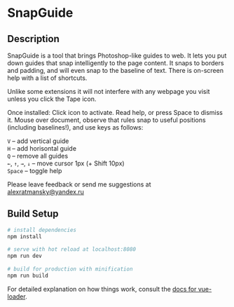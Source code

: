 # SnapGuide

## Description

SnapGuide is a tool that brings Photoshop-like guides to web. It lets you put down guides that snap intelligently to the page content. It snaps to borders and padding, and will even snap to the baseline of text. There is on-screen help with a list of shortcuts.

Unlike some extensions it will not interfere with any webpage you visit unless you click the Tape icon.

Once installed:
Click icon to activate. Read help, or press Space to dismiss it.
Mouse over document, observe that rules snap to useful positions (including baselines!), and use keys as follows:

`V` – add vertical guide  
`H` – add horisontal guide  
`Q` – remove all guides  
`←`, `↑`, `→`, `↓`  – move cursor 1px (+ Shift 10px)  
`Space` – toggle help

Please leave feedback or send me suggestions at alexratmansky@yandex.ru

## Build Setup

``` bash
# install dependencies
npm install
 
# serve with hot reload at localhost:8080
npm run dev
 
# build for production with minification
npm run build
```

For detailed explanation on how things work, consult the [docs for vue-loader](http://vuejs.github.io/vue-loader).
